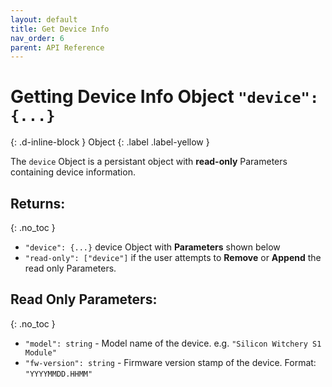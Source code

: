 ```yaml
---
layout: default
title: Get Device Info
nav_order: 6
parent: API Reference
---
```


# Getting Device Info Object `"device":{...} `
{: .d-inline-block }
Object
{: .label .label-yellow }

The `device` Object is a persistant object with **read-only** Parameters containing device information.

## Returns:
{: .no_toc }

- `"device": {...}` device Object with **Parameters** shown below
- `"read-only": ["device"]` if the user attempts to **Remove** or **Append** the read only Parameters.

## Read Only Parameters:
{: .no_toc }

- `"model": string` - Model name of the device. e.g. `"Silicon Witchery S1 Module"`
- `"fw-version": string` - Firmware version stamp of the device. Format: `"YYYYMMDD.HHMM"`
